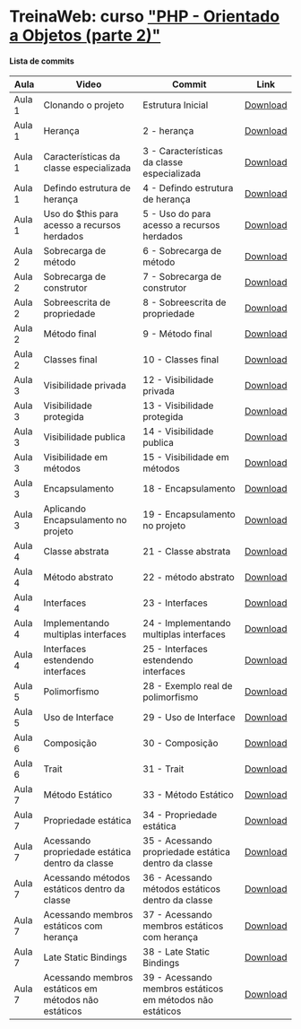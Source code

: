 # TreinaWeb: curso ["PHP - Orientado a Objetos (parte 2)"](https://www.treinaweb.com.br/curso/php-orientado-a-objetos-parte2)

#### Lista de commits
Aula | Video | Commit | Link 
------ | ------ | ------ | ------ 
Aula 1 | Clonando o projeto | Estrutura Inicial | [Download](https://github.com/treinaweb/treinaweb-php-oo-parte2/archive/568e4d78b95f9da23355dfb19c4b916515c380c4.zip) 
Aula 1 | Herança | 2 - herança | [Download](https://github.com/treinaweb/treinaweb-php-oo-parte2/archive/b04f3a6ffd7bd8698a7d53b926a26b1bef39b86d.zip) 
Aula 1 | Características da classe especializada | 3 - Características da classe especializada | [Download](https://github.com/treinaweb/treinaweb-php-oo-parte2/archive/7ce58f9be06fdaaf5cb930c38512b291bd498ef7.zip) 
Aula 1 | Defindo estrutura de herança | 4 - Defindo estrutura de herança | [Download](https://github.com/treinaweb/treinaweb-php-oo-parte2/archive/b819bd593e0b07ee4a675a8970c311847a4b217f.zip) 
Aula 1 | Uso do $this para acesso a recursos herdados | 5 - Uso do  para acesso a recursos herdados | [Download](https://github.com/treinaweb/treinaweb-php-oo-parte2/archive/4e3e394fb9525c95977b733ae2531ffee44930ad.zip) 
Aula 2 | Sobrecarga de método | 6 - Sobrecarga de método | [Download](https://github.com/treinaweb/treinaweb-php-oo-parte2/archive/31ee2fc47f4bb323de0d5c44eb17f2a33fdbd830.zip) 
Aula 2 | Sobrecarga de construtor | 7 - Sobrecarga de construtor | [Download](https://github.com/treinaweb/treinaweb-php-oo-parte2/archive/0826394a3f6529ed9bd83cdbe17aefb23737c7ad.zip) 
Aula 2 | Sobreescrita de propriedade | 8 - Sobreescrita de propriedade | [Download](https://github.com/treinaweb/treinaweb-php-oo-parte2/archive/6ec04cdd17d699d6cfcf2f4cd7d9338f9e5f2c57.zip) 
Aula 2 | Método final | 9 - Método final | [Download](https://github.com/treinaweb/treinaweb-php-oo-parte2/archive/035c038864dd38a82256b7eaf9f0b8f6fd4f050a.zip) 
Aula 2 | Classes final | 10 - Classes final | [Download](https://github.com/treinaweb/treinaweb-php-oo-parte2/archive/c30a5fd00248ed8de60598310abfb2da4dbfefb8.zip) 
Aula 3 | Visibilidade privada | 12 - Visibilidade privada | [Download](https://github.com/treinaweb/treinaweb-php-oo-parte2/archive/afa9114bfa3cae021fc7f500096c0de62b2299ae.zip) 
Aula 3 | Visibilidade protegida | 13 - Visibilidade protegida | [Download](https://github.com/treinaweb/treinaweb-php-oo-parte2/archive/925892a69b0252d3560684f03a886474f27a1e0f.zip) 
Aula 3 | Visibilidade publica | 14 - Visibilidade publica | [Download](https://github.com/treinaweb/treinaweb-php-oo-parte2/archive/4d5b87ac1636491f7a8fd306df2cbc8a0ea4c441.zip) 
Aula 3 | Visibilidade em métodos | 15 - Visibilidade em métodos | [Download](https://github.com/treinaweb/treinaweb-php-oo-parte2/archive/c8691da0d9c17193d365f1a48166a80d2749ad24.zip) 
Aula 3 | Encapsulamento | 18 - Encapsulamento | [Download](https://github.com/treinaweb/treinaweb-php-oo-parte2/archive/d32d9a693161ad79104a3602257202c9eb54097e.zip) 
Aula 3 | Aplicando Encapsulamento no projeto | 19 - Encapsulamento no projeto | [Download](https://github.com/treinaweb/treinaweb-php-oo-parte2/archive/4aa91b7bdc587776b0db90020f6c801882166099.zip) 
Aula 4 | Classe abstrata | 21 - Classe abstrata | [Download](https://github.com/treinaweb/treinaweb-php-oo-parte2/archive/62bbcc26e8ace7cabd7ba435c6ee050f1dbe913f.zip) 
Aula 4 | Método abstrato | 22 - método abstrato | [Download](https://github.com/treinaweb/treinaweb-php-oo-parte2/archive/444d9d95d70b986edd3c6aa1145c7500c1662e42.zip) 
Aula 4 | Interfaces | 23 - Interfaces | [Download](https://github.com/treinaweb/treinaweb-php-oo-parte2/archive/834c1d069e9c8fe1e7e8338f7c6f68645719c9c2.zip) 
Aula 4 | Implementando multiplas interfaces | 24 - Implementando multiplas interfaces | [Download](https://github.com/treinaweb/treinaweb-php-oo-parte2/archive/c90b2de15e9b90d3aee26000ff2821c0c3aae713.zip) 
Aula 4 | Interfaces estendendo interfaces | 25 - Interfaces estendendo interfaces | [Download](https://github.com/treinaweb/treinaweb-php-oo-parte2/archive/005ee574464d8955da34e4e0ce9b68819abbcc60.zip) 
Aula 5 | Polimorfismo | 28 - Exemplo real de polimorfismo | [Download](https://github.com/treinaweb/treinaweb-php-oo-parte2/archive/b14b9f2872f0524b6c49b03cee576bd3207fcabd.zip) 
Aula 5 | Uso de Interface | 29 - Uso de Interface | [Download](https://github.com/treinaweb/treinaweb-php-oo-parte2/archive/da177be857f9524bb828ab30a7257ad9477fbab9.zip) 
Aula 6 | Composição | 30 - Composição | [Download](https://github.com/treinaweb/treinaweb-php-oo-parte2/archive/d341ca93a0b29a4f401e0de228bcf91125d5605f.zip) 
Aula 6 | Trait | 31 - Trait | [Download](https://github.com/treinaweb/treinaweb-php-oo-parte2/archive/50ab3f8c9a140f328f53850f509a38e43d24c9ad.zip) 
Aula 7 | Método Estático | 33 - Método Estático | [Download](https://github.com/treinaweb/treinaweb-php-oo-parte2/archive/d19f86a4e968fefb8ebcc960d32d279e88816b1b.zip) 
Aula 7 | Propriedade estática | 34 - Propriedade estática | [Download](https://github.com/treinaweb/treinaweb-php-oo-parte2/archive/1e1898c82b929497205d72c93dd6b5b5e722d637.zip) 
Aula 7 | Acessando propriedade estática dentro da classe | 35 - Acessando propriedade estática dentro da classe | [Download](https://github.com/treinaweb/treinaweb-php-oo-parte2/archive/760b3926fe392662a29afedcf00c70413cc0e8c1.zip) 
Aula 7 | Acessando métodos estáticos dentro da classe | 36 - Acessando métodos estáticos dentro da classe | [Download](https://github.com/treinaweb/treinaweb-php-oo-parte2/archive/b43b87a2faae0904307418d2a150faaebbad86c1.zip) 
Aula 7 | Acessando membros estáticos com herança | 37 - Acessando membros estáticos com herança | [Download](https://github.com/treinaweb/treinaweb-php-oo-parte2/archive/e29e2baea94d969f60815035843679e8ffc31eb0.zip) 
Aula 7 | Late Static Bindings | 38 - Late Static Bindings | [Download](https://github.com/treinaweb/treinaweb-php-oo-parte2/archive/024abb66d98b49bad473d1980eeaad2a79e3dff4.zip) 
Aula 7 | Acessando membros estáticos em métodos não estáticos | 39 - Acessando membros estáticos em métodos não estáticos | [Download](https://github.com/treinaweb/treinaweb-php-oo-parte2/archive/f66308b90a0a4654134a7d060d83498238070331.zip) 
